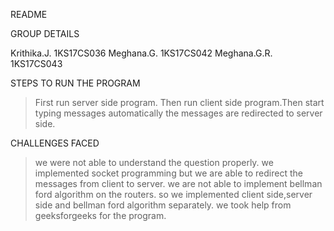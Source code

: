 README

GROUP DETAILS

Krithika.J.       1KS17CS036
Meghana.G.        1KS17CS042
Meghana.G.R.      1KS17CS043

STEPS TO RUN THE PROGRAM
> First run server side program.
> Then run client side program.Then start typing messages automatically the messages are redirected to server side.

CHALLENGES FACED

> we were not able to understand the question properly.
> we implemented socket programming but we are able to redirect the messages from client to server.
> we are not able to implement bellman ford algorithm on the routers.
  so we implemented client side,server side and bellman ford algorithm separately.
> we took help from geeksforgeeks for the program.








